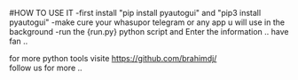 #HOW TO USE IT
    -first install "pip install pyautogui" and "pip3 install pyautogui"
    -make cure your whasupor telegram or any app u will use in the background 
    -run the {run.py} python script and Enter the information ..
have fan ..

for more python tools visite https://github.com/brahimdj/  
follow us for more ..

